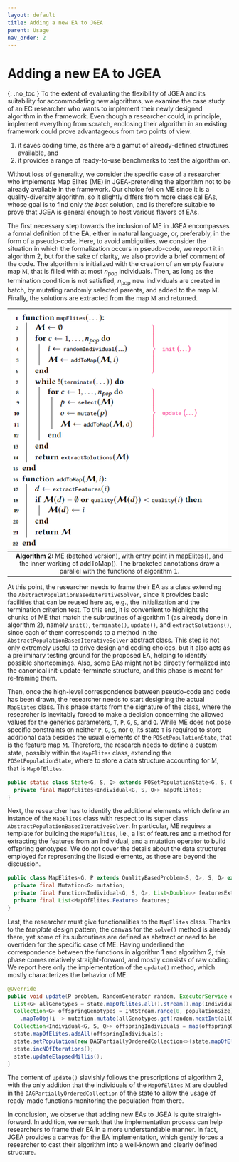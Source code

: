 ```yaml
---
layout: default
title: Adding a new EA to JGEA
parent: Usage
nav_order: 2
---
```


# Adding a new EA to JGEA
{: .no_toc }
To the extent of evaluating the flexibility of JGEA and its suitability for accommodating new algorithms, we examine the case study of an EC researcher who wants to implement their newly designed algorithm in the framework.
Even though a researcher could, in principle, implement everything from scratch, enclosing their algorithm in an existing framework could prove advantageous from two points of view: 
1. it saves coding time, as there are a gamut of already-defined structures available, and
2. it provides a range of ready-to-use benchmarks to test the algorithm on.

Without loss of generality, we consider the specific case of a researcher who implements Map Elites (ME) in JGEA-pretending the algorithm not to be already available in the framework.
Our choice fell on ME since it is a quality-diversity algorithm, so it slightly differs from more classical EAs, whose goal is to find only _the best_ solution, and is therefore suitable to prove that JGEA is general enough to host various flavors of EAs.

The first necessary step towards the inclusion of ME in JGEA encompasses a formal definition of the EA, either in natural language, or, preferably, in the form of a pseudo-code.
Here, to avoid ambiguities, we consider the situation in which the formalization occurs in pseudo-code, we report it in algorithm 2, but for the sake of clarity, we also provide a brief comment of the code.
The algorithm is initialized with the creation of an empty feature map <span class="mi" id="MathJax-Span-113" style="font-family: MathJax_Caligraphic;">M</span>, that is filled with at most _n_<sub>pop</sub> individuals.
Then, as long as the termination condition is not satisfied, _n_<sub>pop</sub> new individuals are created in batch, by mutating randomly selected parents, and added to the map <span class="mi" id="MathJax-Span-113" style="font-family: MathJax_Caligraphic;">M</span>.
Finally, the solutions are extracted from the map <span class="mi" id="MathJax-Span-113" style="font-family: MathJax_Caligraphic;">M</span> and returned.

| ![algorithm2](img/alg2.png) | 
|:--:| 
| **Algorithm 2:** ME (batched version), with entry point in mapElites(), and the inner working of addToMap(). The bracketed annotations draw a parallel with the functions of algorithm 1. |

At this point, the researcher needs to frame their EA as a class extending the ``AbstractPopulationBasedIterativeSolver``, since it provides basic facilities that can be reused here as, e.g., the initialization and the termination criterion test.
To this end, it is convenient to highlight the chunks of ME that match the subroutines of algorithm 1 (as already done in algorithm 2), namely ``init()``, ``terminate()``, ``update()``, and ``extractSolutions()``, since each of them corresponds to a method in the ``AbstractPopulationBasedIterativeSolver`` abstract class.
This step is not only extremely useful to drive design and coding choices, but it also acts as a preliminary testing ground for the proposed EA, helping to identify possible shortcomings.
Also, some EAs might not be directly formalized into the canonical 
init-update-terminate structure, and this phase is meant for re-framing them.

Then, once the high-level correspondence between pseudo-code and code has been drawn, the researcher needs to start designing the actual ``MapElites`` class.
This phase starts from the signature of the class, where the researcher is inevitably forced to make a decision concerning the allowed values for the generics parameters, ``T``, ``P``, ``G``, ``S``, and ``Q``.
While ME does not pose specific constraints on neither ``P``, ``G``, ``S``, nor ``Q``, its state ``T`` is required to store additional data besides the usual elements of the ``POSetPopulationState``, that is the feature map <span class="mi" id="MathJax-Span-113" style="font-family: MathJax_Caligraphic;">M</span>.
Therefore, the research needs to define a custom state, possibly within the ``MapElites`` class, extending the ``POSetPopulationState``, where to store a data structure accounting for <span class="mi" id="MathJax-Span-113" style="font-family: MathJax_Caligraphic;">M</span>, that is ``MapOfElites``.
```java
public static class State<G, S, Q> extends POSetPopulationState<G, S, Q> {
  private final MapOfElites<Individual<G, S, Q>> mapOfElites;
}
```

Next, the researcher has to identify the additional elements which define an instance of the ``MapElites`` class with respect to its super class ``AbstractPopulationBasedIterativeSolver``.
In particular, ME requires a template for building the ``MapOfElites``, i.e., a list of features and a method for extracting the features from an individual, and a mutation operator to build offspring genotypes.
We do not cover the details about the data structures employed for representing the listed elements, as these are beyond the discussion.
```java
public class MapElites<G, P extends QualityBasedProblem<S, Q>, S, Q> extends AbstractPopulationBasedIterativeSolver<MapElites.State<G, S, Q>, P, G, S, Q> {
  private final Mutation<G> mutation;
  private final Function<Individual<G, S, Q>, List<Double>> featuresExtractor;
  private final List<MapOfElites.Feature> features;
}
```

Last, the researcher must give functionalities to the ``MapElites`` class.
Thanks to the _template_ design pattern, the canvas for the ``solve()`` method is already there, yet some of its subroutines are defined as abstract or need to be overriden for the specific case of ME.
Having underlined the correspondence between the functions in algorithm 1 and algorithm 2, this phase comes relatively straight-forward, and mostly consists of raw coding.
We report here only the implementation of the ``update()`` method, which mostly characterizes the behavior of ME.
```java
@Override
public void update(P problem, RandomGenerator random, ExecutorService executor, State<G, S, Q> state) throws SolverException {
  List<G> allGenotypes = state.mapOfElites.all().stream().map(Individual::genotype).toList();
  Collection<G> offspringGenotypes = IntStream.range(0, populationSize)
    .mapToObj(i -> mutation.mutate(allGenotypes.get(random.nextInt(allGenotypes.size())), random)).toList();
  Collection<Individual<G, S, Q>> offspringIndividuals = map(offspringGenotypes, List.of(), solutionMapper, problem.qualityFunction(), executor, state);
  state.mapOfElites.addAll(offspringIndividuals);
  state.setPopulation(new DAGPartiallyOrderedCollection<>(state.mapOfElites.all(), comparator(problem)));
  state.incNOfIterations();
  state.updateElapsedMillis();
}
```
The content of ``update()`` slavishly follows the prescriptions of algorithm 2, with the only addition that the individuals of the ``MapOfElites`` <span class="mi" id="MathJax-Span-113" style="font-family: MathJax_Caligraphic;">M</span> are doubled in the ``DAGPartiallyOrderedCollection`` of the state to allow the usage of ready-made functions monitoring the population from there.

In conclusion, we observe that adding new EAs to JGEA is quite straight-forward.
In addition, we remark that the implementation process can help researchers to frame their EA in a more understandable manner.
In fact, JGEA provides a canvas for the EA implementation, which gently forces a researcher to cast their algorithm into a well-known and clearly defined structure.
